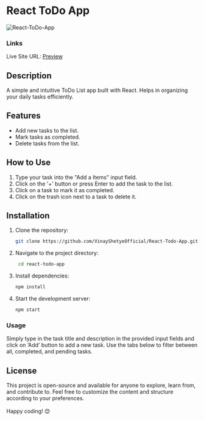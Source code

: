 # React ToDo App
![React-ToDo-App](https://github.com/VinayShetyeOfficial/React-Todo-App/assets/100470361/c5df3bd4-9673-40d3-b41b-c7df327b60f1)

### Links

Live Site URL: [Preview](https://main--precious-custard-731186.netlify.app/)

## Description
A simple and intuitive ToDo List app built with React. Helps in organizing your daily tasks efficiently.

## Features
- Add new tasks to the list.
- Mark tasks as completed.
- Delete tasks from the list.

## How to Use
1. Type your task into the "Add a Items" input field.
2. Click on the '+' button or press Enter to add the task to the list.
3. Click on a task to mark it as completed.
4. Click on the trash icon next to a task to delete it.


## Installation
1. Clone the repository:
   ```bash
   git clone https://github.com/VinayShetyeOfficial/React-Todo-App.git
   ```

2. Navigate to the project directory:
   ```bash
    cd react-todo-app 
   ```
   
3. Install dependencies:
   ```bash
   npm install 
   ```

4. Start the development server:
   ```bash
   npm start
   ```

### Usage
Simply type in the task title and description in the provided input fields and click on ‘Add’ button to add a new task.
Use the tabs below to filter between all, completed, and pending tasks.

## License
This project is open-source and available for anyone to explore, learn from, and contribute to.
Feel free to customize the content and structure according to your preferences. <br><br> Happy coding! 😊
